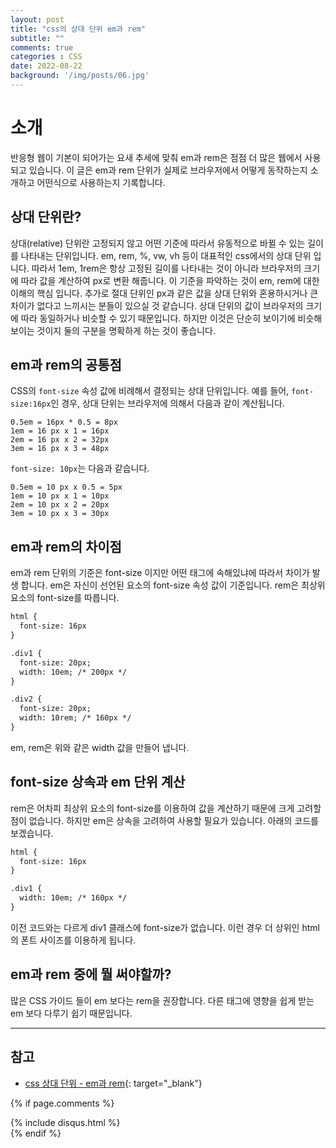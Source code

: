 ```yaml
---
layout: post
title: "css의 상대 단위 em과 rem"
subtitle: ""
comments: true
categories : CSS
date: 2022-08-22
background: '/img/posts/06.jpg'
---
```


# 소개
반응형 웹이 기본이 되어가는 요새 추세에 맞춰 em과 rem은 점점 더 많은 웹에서 사용되고 있습니다.
이 글은 em과 rem 단위가 실제로 브라우저에서 어떻게 동작하는지 소개하고 어떤식으로 사용하는지 기록합니다.

## 상대 단위란?
상대(relative) 단위란 고정되지 않고 어떤 기준에 따라서 유동적으로 바뀔 수 있는 길이를 나타내는 단위입니다.
em, rem, %, vw, vh 등이 대표적인 css에서의 상대 단위 입니다.
따라서 1em, 1rem은 항상 고정된 길이를 나타내는 것이 아니라 브라우저의 크기에 따라 값을 계산하여 px로 변환 해줍니다.
이 기준을 파악하는 것이 em, rem에 대한 이해의 핵심 입니다.
추가로 절대 단위인 px과 같은 값을 상대 단위와 혼용하시거나 큰 차이가 없다고 느끼시는 분들이 있으실 것 같습니다.
상대 단위의 값이 브라우저의 크기에 따라 동일하거나 비슷할 수 있기 때문입니다.
하지만 이것은 단순히 보이기에 비슷해보이는 것이지 둘의 구분을 명확하게 하는 것이 좋습니다.

## em과 rem의 공통점
CSS의 `font-size` 속성 값에 비례해서 결정되는 상대 단위입니다.
예를 들어, `font-size:16px`인 경우, 상대 단위는 브라우저에 의해서 다음과 같이 계산됩니다.
```
0.5em = 16px * 0.5 = 8px
1em = 16 px x 1 = 16px
2em = 16 px x 2 = 32px
3em = 16 px x 3 = 48px
```

`font-size: 10px`는 다음과 같습니다.
```
0.5em = 10 px x 0.5 = 5px
1em = 10 px x 1 = 10px
2em = 10 px x 2 = 20px
3em = 10 px x 3 = 30px
```

## em과 rem의 차이점
em과 rem 단위의 기준은 font-size 이지만 어떤 태그에 속해있냐에 따라서 차이가 발생 합니다.
em은 자신이 선언된 요소의 font-size 속성 값이 기준입니다.
rem은 최상위 요소의 font-size를 따릅니다.
```html
html {
  font-size: 16px
}

.div1 {
  font-size: 20px;
  width: 10em; /* 200px */
}

.div2 {
  font-size: 20px;
  width: 10rem; /* 160px */
}
```
em, rem은 위와 같은 width 값을 만들어 냅니다.

## font-size 상속과 em 단위 계산
rem은 어차피 최상위 요소의 font-size를 이용하여 값을 계산하기 때문에 크게 고려할 점이 없습니다.
하지만 em은 상속을 고려하여 사용할 필요가 있습니다.
아래의 코드를 보겠습니다.
```html
html {
  font-size: 16px
}

.div1 {
  width: 10em; /* 160px */
}
```
이전 코드와는 다르게 div1 클래스에 font-size가 없습니다. 
이런 경우 더 상위인 html의 폰트 사이즈를 이용하게 됩니다.

## em과 rem 중에 뭘 써야할까?
많은 CSS 가이드 들이 em 보다는 rem을 권장합니다.
다른 태그에 영향을 쉽게 받는 em 보다 다루기 쉽기 때문입니다.


---
## 참고
- [css 상대 단위 - em과 rem](https://www.daleseo.com/css-em-rem/){: target="_blank"}


{% if page.comments %}
<div id="post-disqus" class="container">
{% include disqus.html %}
</div>
{% endif %}
